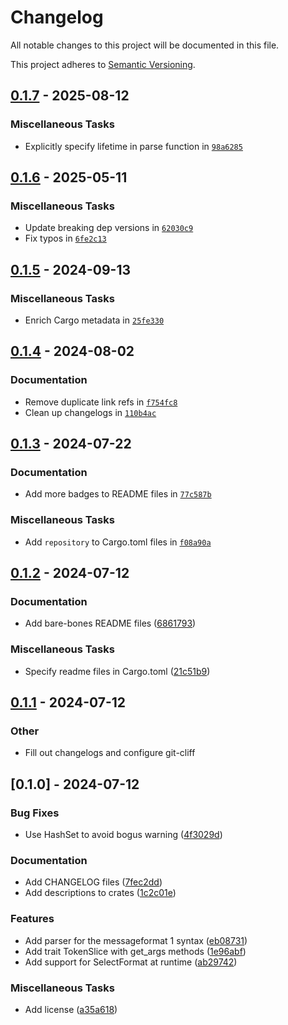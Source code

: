 # Changelog

All notable changes to this project will be documented in this file.

This project adheres to [Semantic Versioning](https://semver.org/spec/v2.0.0.html).



## [0.1.7](https://github.com/JadedBlueEyes/messageformat/compare/mf1-parser-v0.1.6...mf1-parser-v0.1.7) - 2025-08-12

### Miscellaneous Tasks

- Explicitly specify lifetime in parse function in [`98a6285`](https://github.com/JadedBlueEyes/messageformat/commit/98a6285b9041d266ff2de102b61d79d4d1f3011d)



## [0.1.6](https://github.com/JadedBlueEyes/messageformat/compare/mf1-parser-v0.1.5...mf1-parser-v0.1.6) - 2025-05-11

### Miscellaneous Tasks

- Update breaking dep versions in [`62030c9`](https://github.com/JadedBlueEyes/messageformat/commit/62030c922e62fcf7fa7ea2c4348312fb7e253568)
- Fix typos in [`6fe2c13`](https://github.com/JadedBlueEyes/messageformat/commit/6fe2c13120f6ed2d254778e0422a3960ed4d2ea0)



## [0.1.5](https://github.com/JadedBlueEyes/messageformat/compare/mf1-parser-v0.1.4...mf1-parser-v0.1.5) - 2024-09-13

### Miscellaneous Tasks

- Enrich Cargo metadata in [`25fe330`](https://github.com/JadedBlueEyes/messageformat/commit/25fe330d5351a1dc9549af51abf49afcf85199fb)

## [0.1.4](https://github.com/JadedBlueEyes/messageformat/compare/mf1-parser-v0.1.3...mf1-parser-v0.1.4) - 2024-08-02

### Documentation

- Remove duplicate link refs in [`f754fc8`](https://github.com/JadedBlueEyes/messageformat/commit/f754fc8dd33df5b415a7f8af089be0025390fd3c)
- Clean up changelogs in [`110b4ac`](https://github.com/JadedBlueEyes/messageformat/commit/110b4ac49c8fd73aeb9e119950e44c3edb2c00a4)

## [0.1.3](https://github.com/JadedBlueEyes/messageformat/compare/mf1-parser-v0.1.2...mf1-parser-v0.1.3) - 2024-07-22

### Documentation

- Add more badges to README files in [`77c587b`](https://github.com/JadedBlueEyes/messageformat/commit/77c587b5222b26032dfa40eb8777cf0af3f9a32f)

### Miscellaneous Tasks

- Add `repository` to Cargo.toml files in [`f08a90a`](https://github.com/JadedBlueEyes/messageformat/commit/f08a90a8f25cb89d5c1996d992fabec191eda186)

## [0.1.2](https://github.com/JadedBlueEyes/messageformat/compare/mf1-parser-v0.1.1...mf1-parser-v0.1.2) - 2024-07-12

### Documentation

- Add bare-bones README files ([6861793](https://github.com/JadedBlueEyes/messageformat/commit/6861793fe974f384a2136ee1550eba9fbf592796))

### Miscellaneous Tasks

- Specify readme files in Cargo.toml ([21c51b9](https://github.com/JadedBlueEyes/messageformat/commit/21c51b9038d9b74a8cd13b75237f20b1ed11c8c4))

## [0.1.1](https://github.com/JadedBlueEyes/messageformat/compare/mf1-parser-v0.1.0...mf1-parser-v0.1.1) - 2024-07-12

### Other
- Fill out changelogs and configure git-cliff

## [0.1.0] - 2024-07-12

### Bug Fixes

- Use HashSet to avoid bogus warning ([4f3029d](https://github.com/JadedBlueEyes/messageformat/commit/4f3029d35104b389b06bf0628463bf2770bc290f))

### Documentation

- Add CHANGELOG files ([7fec2dd](https://github.com/JadedBlueEyes/messageformat/commit/7fec2ddb40381df682d1dd6fde88375b5b209ef0))
- Add descriptions to crates ([1c2c01e](https://github.com/JadedBlueEyes/messageformat/commit/1c2c01ebce34881b18a28f249c506b8f2950c6f2))

### Features

- Add parser for the messageformat 1 syntax ([eb08731](https://github.com/JadedBlueEyes/messageformat/commit/eb08731f1fee79ccf2ec03501789db9b9b8ca34e))
- Add trait TokenSlice with get_args methods ([1e96abf](https://github.com/JadedBlueEyes/messageformat/commit/1e96abf8118bb2a2aca955c93b796e945a74341f))
- Add support for SelectFormat at runtime ([ab29742](https://github.com/JadedBlueEyes/messageformat/commit/ab29742c8a8c8df3f539e4e09e12f30610161411))

### Miscellaneous Tasks

- Add license ([a35a618](https://github.com/JadedBlueEyes/messageformat/commit/a35a618ee255fa239a40ddee5309a40f778e53f4))
